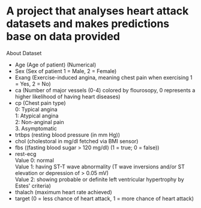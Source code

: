 # A project that analyses heart attack datasets and makes predictions base on data provided

About Dataset
* Age (Age of patient) (Numerical)
* Sex (Sex of patient 1 = Male, 2 = Female)  
* Exang (Exercise-induced angina, meaning chest pain when exercising 1 = Yes, 2 = No)
* ca (Number of major vessels (0-4) colored by flourosopy, 0 represents a higher likelihood of having heart diseases)
* cp (Chest pain type)  
  0: Typical angina  
  1: Atypical angina  
  2: Non-anginal pain  
  3. Asymptomatic  
* trtbps (resting blood pressure (in mm Hg))
* chol (cholestoral in mg/dl fetched via BMI sensor)
* fbs ((fasting blood sugar > 120 mg/dl) (1 = true; 0 = false))
* rest-ecg  
  Value 0: normal  
  Value 1: having ST-T wave abnormality (T wave inversions and/or ST elevation or depression of > 0.05 mV)  
  Value 2: showing probable or definite left ventricular hypertrophy by Estes' criteria)  
* thalach (maximum heart rate achieved)
* target (0 = less chance of heart attack, 1 = more chance of heart attack)
